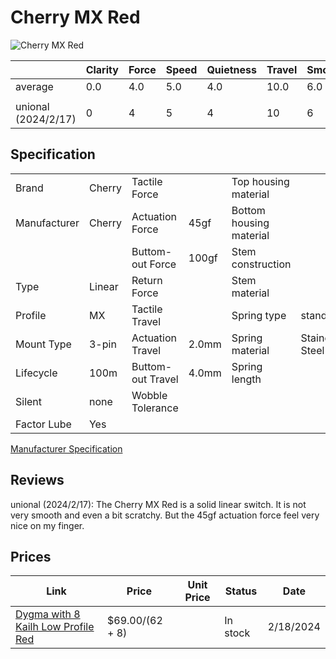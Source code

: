 # Cherry MX Red

![Cherry MX Red](https://www.cherry-world.com/media/catalog/product/cache/661c0bae3bb54b88fbb1b415a9d390cb/m/x/mx1a-l1na_sideview4.jpg)

|                     | Clarity | Force | Speed | Quietness | Travel | Smoothness | Stability | Crispness | Thockiness | Clackiness | Poppiness | RGB | Consistency | Overall |
| ------------------- | ------- | ----- | ----- | --------- | ------ | ---------- | --------- | --------- | ---------- | ---------- | --------- | --- | ----------- | ------- |
| average             | 0.0     | 4.0   | 5.0   | 4.0       | 10.0   | 6.0        | 6.0       | 8.0       | 6.0        | 5.0        | 6.0       | 9.0 |             | 7.0     |
|                     |         |       |       |           |        |            |           |           |            |            |           |     |             |         |
| unional (2024/2/17) | 0       | 4     | 5     | 4         | 10     | 6          | 6         | 8         | 6          | 5          | 6         | 9   |             | 7       |

## Specification

|              |        |                   |       |                         |                |
| ------------ | ------ | ----------------- | ----- | ----------------------- | -------------- |
| Brand        | Cherry | Tactile Force     |       | Top housing material    |                |
| Manufacturer | Cherry | Actuation Force   | 45gf  | Bottom housing material |                |
|              |        | Buttom-out Force  | 100gf | Stem construction       |                |
| Type         | Linear | Return Force      |       | Stem material           |                |
| Profile      | MX     | Tactile Travel    |       | Spring type             | standard       |
| Mount Type   | 3-pin  | Actuation Travel  | 2.0mm | Spring material         | Stainess Steel |
| Lifecycle    | 100m   | Buttom-out Travel | 4.0mm | Spring length           |                |
| Silent       | none   | Wobble Tolerance  |       |                         |                |
| Factor Lube  | Yes    |                   |       |                         |                |

[Manufacturer Specification](https://cherry.saas.contentserv.com/admin/rest/smart/preset/28?ContextIDs=22260&Dpi=72&PDFPrintable=0&PDFTitle=&PDFSubject=&PDFAuthor=&PDFKeywords=&PDFUserPassword=&PDFAdminPassword=&PDFAllowPrinting=0&PDFAllowCopying=0&PDFAllowModification=0&PDFAllowAnnotation=0&Language=36&Format=pdfreactor&Download=0&Colorspace=rgb&MarksAndBleeds=0&PDFConformance=431)

## Reviews

unional (2024/2/17):
The Cherry MX Red is a solid linear switch.
It is not very smooth and even a bit scratchy.
But the 45gf actuation force feel very nice on my finger.

## Prices

| Link                                                                                               | Price           | Unit Price | Status   | Date      |
| -------------------------------------------------------------------------------------------------- | --------------- | ---------- | -------- | --------- |
| [Dygma with 8 Kailh Low Profile Red](https://dygma.com/products/switches?variant=43658510205166) | $69.00/(62 + 8) |            | In stock | 2/18/2024 |
